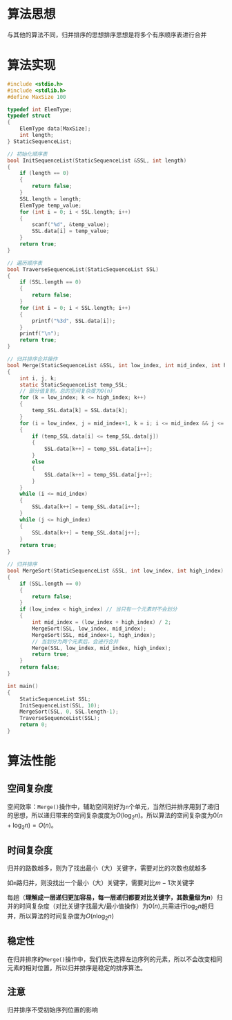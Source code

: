 # 算法思想
与其他的算法不同，归并排序的思想排序思想是将多个有序顺序表进行合并
# 算法实现
```c
#include <stdio.h>
#include <stdlib.h>
#define MaxSize 100

typedef int ElemType;
typedef struct
{
    ElemType data[MaxSize];
    int length;
} StaticSequenceList;

// 初始化顺序表
bool InitSequenceList(StaticSequenceList &SSL, int length)
{
    if (length == 0)
    {
        return false;
    }
    SSL.length = length;
    ElemType temp_value;
    for (int i = 0; i < SSL.length; i++)
    {
        scanf("%d", &temp_value);
        SSL.data[i] = temp_value;
    }
    return true;
}

// 遍历顺序表
bool TraverseSequenceList(StaticSequenceList SSL)
{
    if (SSL.length == 0)
    {
        return false;
    }
    for (int i = 0; i < SSL.length; i++)
    {
        printf("%3d", SSL.data[i]);
    }
    printf("\n");
    return true;
}

// 归并排序合并操作
bool Merge(StaticSequenceList &SSL, int low_index, int mid_index, int high_index)
{
    int i, j, k;
    static StaticSequenceList temp_SSL;
    // 部分值复制，总的空间复杂度为O(n)
    for (k = low_index; k <= high_index; k++)
    {
        temp_SSL.data[k] = SSL.data[k];
    }
    for (i = low_index, j = mid_index+1, k = i; i <= mid_index && j <= high_index;)
    {
        if (temp_SSL.data[i] <= temp_SSL.data[j])
        {
            SSL.data[k++] = temp_SSL.data[i++];
        }
        else
        {
            SSL.data[k++] = temp_SSL.data[j++];
        }
    }
    while (i <= mid_index)
    {
        SSL.data[k++] = temp_SSL.data[i++];
    }
    while (j <= high_index)
    {
        SSL.data[k++] = temp_SSL.data[j++];
    }
    return true;
}

// 归并排序
bool MergeSort(StaticSequenceList &SSL, int low_index, int high_index)
{
    if (SSL.length == 0)
    {
        return false;
    }
    if (low_index < high_index) // 当只有一个元素时不会划分
    {
        int mid_index = (low_index + high_index) / 2;
        MergeSort(SSL, low_index, mid_index);
        MergeSort(SSL, mid_index+1, high_index);
        // 当划分为两个元素后，会进行合并
        Merge(SSL, low_index, mid_index, high_index);
        return true;
    }
    return false;
}

int main()
{
    StaticSequenceList SSL;
    InitSequenceList(SSL, 10);
    MergeSort(SSL, 0, SSL.length-1);
    TraverseSequenceList(SSL);
    return 0;
}
```
# 算法性能
## 空间复杂度
空间效率：`Merge()`操作中，辅助空间刚好为`n`个单元，当然归并排序用到了递归的思想，所以递归带来的空间复杂度度为$O(\log_2 n)$。所以算法的空间复杂度为$0(n + \log_2 n) = O(n)$。
## 时间复杂度
归并的路数越多，则为了找出最小（大）关键字，需要对比的次数也就越多

如`m`路归并，则没找出一个最小（大）关键字，需要对比$m-1$次关键字

每趟（**理解成一层递归更加容易，每一层递归都要对比关键字，其数量级为$n$**）归并的时间复杂度（对比关键字找最大/最小值操作）为$0(n)$,共需进行$\log_2n$趟归并，所以算法的时间复杂度为$O(n\log_2n)$

## 稳定性
在归并排序的`Merge()`操作中，我们优先选择左边序列的元素，所以不会改变相同元素的相对位置，所以归并排序是稳定的排序算法。

## 注意
归并排序不受初始序列位置的影响